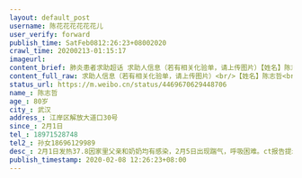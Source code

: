 ```yaml
---
layout: default_post
username: 陈花花花花花花儿
user_verify: forward
publish_time: SatFeb0812:26:23+08002020
crawl_time: 20200213-01:15:17
imageurl: 
content_brief: 肺炎患者求助超话 求助人信息（若有相关化验单，请上传图片）【姓名】陈志哲【年龄】80岁【所在城市】武汉【所在小区、社区】江岸区解放大道口30号【患病时间】2月1日【联系方式】18971528748【其他紧急联系人】孙女18696129989【病情描述】 2月1日发热37.8 因家里父亲和奶奶均有感染，2月 ...全文
content_full_raw: 求助人信息（若有相关化验单，请上传图片）<br/>【姓名】陈志哲<br/>【年龄】80岁<br/>【所在城市】武汉<br/>【所在小区、社区】江岸区解放大道口30号<br/>【患病时间】2月1日<br/>【联系方式】18971528748<br/>【其他紧急联系人】孙女18696129989<br/>【病情描述】2月1日发热37.8因家里父亲和奶奶均有感染，2月5日出现踹气，呼吸困难。ct报告提示右肺全部白了。<adata-url="http://t.cn/RzBhKs8"href="http://weibo.com/p/100101B2094450D569ABFE4892"data-hide=""><spanclass='url-icon'><imgstyle='width:1rem;height:1rem'src='https://h5.sinaimg.cn/upload/2015/09/25/3/timeline_card_small_location_default.png'></span><spanclass="surl-text">武汉·后湖</span></a>
status_url: https://m.weibo.cn/status/4469670629448706
name_: 陈志哲
age_: 80岁
city_: 武汉
address_: 江岸区解放大道口30号
since_: 2月1日
tel_: 18971528748
tel2_: 孙女18696129989
desc_: 2月1日发热37.8因家里父亲和奶奶均有感染，2月5日出现踹气，呼吸困难。ct报告提示右肺全部白了。<adata-url="http//t.cn/RzBhKs8"href="http//weibo.com/p/100101B2094450D569ABFE4892"data-hide=""><spanclass='url-icon'><imgstyle='width1rem;height1rem'src='https//h5.sinaimg.cn/upload/2015/09/25/3/timeline_card_small_location_default.png'></span><spanclass="surl-text">武汉·后湖</span></a>
publish_timestamp: 2020-02-08 12:26:23+08:00
---
```

